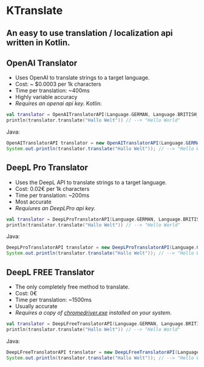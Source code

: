 # KTranslate
## An easy to use translation / localization api written in Kotlin.

## OpenAI Translator
- Uses OpenAI to translate strings to a target language.
- Cost: ~ $0.0003 per 1k characters
- Time per translation: ~400ms
- Highly variable accuracy
- _Requires an openai api key._
Kotlin:
````Kotlin
val translator = OpenAITranslatorAPI(Language.GERMAN, Language.BRITISH_ENGLISH, "YOUR_API_KEY") //get your api key from open https://openai.com/api/
println(translator.translate("Hallo Welt")) // --> "Hello World"
````
Java:
````Java
OpenAITranslatorAPI translator = new OpenAITranslatorAPI(Language.GERMAN, Language.BRITISH_ENGLISH, "YOUR_API_KEY"); //get your api key from open https://openai.com/api/
System.out.println(translator.translate("Hallo Welt")); // --> "Hello World"
````

## DeepL Pro Translator
- Uses the DeepL API to translate strings to a target language.
- Cost: 0.02€ per 1k characters
- Time per translation: ~200ms
- Most accurate
- _Requiures an DeepLPro api key._
````Kotlin
val translator = DeepLProTranslatorAPI(Language.GERMAN, Language.BRITISH_ENGLISH, "YOUR_API_KEY") //get your api key from open https://https://www.deepl.com/de/pro-account/summary
println(translator.translate("Hallo Welt")) // --> "Hello World"
````
Java:
````Java
DeepLProTranslatorAPI translator = new DeepLProTranslatorAPI(Language.GERMAN, Language.BRITISH_ENGLISH, "YOUR_API_KEY"); //get your api key from open https://https://www.deepl.com/de/pro-account/summary
System.out.println(translator.translate("Hallo Welt")); // --> "Hello World"
````

## DeepL FREE Translator
- The only completely free method to translate. 
- Cost: 0€
- Time per translation: ~1500ms
- Usually accurate
- _Requires a copy of [chromedriver.exe](https://chromedriver.storage.googleapis.com/index.html) installed on your system._
````Kotlin
val translator = DeepLFreeTranslatorAPI(Language.GERMAN, Language.BRITISH_ENGLISH, "path/to/your/chromedriver.exe")
println(translator.translate("Hallo Welt")) // --> "Hello World"
````
Java:
````Java
DeepLFreeTranslatorAPI translator = new DeepLFreeTranslatorAPI(Language.GERMAN, Language.BRITISH_ENGLISH, "path/to/your/chromedriver.exe");
System.out.println(translator.translate("Hallo Welt")); // --> "Hello World"
````
